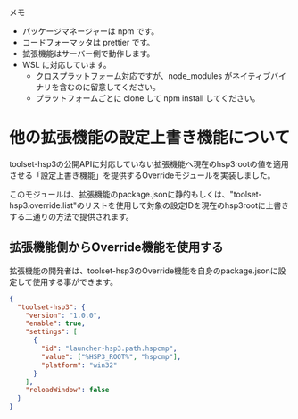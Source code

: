 メモ

- パッケージマネージャーは npm です。
- コードフォーマッタは prettier です。
- 拡張機能はサーバー側で動作します。
- WSL に対応しています。
  - クロスプラットフォーム対応ですが、node_modules がネイティブバイナリを含むのに留意してください。
  - プラットフォームごとに clone して npm install してください。

# 他の拡張機能の設定上書き機能について

toolset-hsp3の公開APIに対応していない拡張機能へ現在のhsp3rootの値を適用させる「設定上書き機能」を提供するOverrideモジュールを実装しました。

このモジュールは、拡張機能のpackage.jsonに静的もしくは、"toolset-hsp3.override.list"のリストを使用して対象の設定IDを現在のhsp3rootに上書きする二通りの方法で提供されます。

## 拡張機能側からOverride機能を使用する

拡張機能の開発者は、toolset-hsp3のOverride機能を自身のpackage.jsonに設定して使用する事ができます。

```json
{
  "toolset-hsp3": {
    "version": "1.0.0",
    "enable": true,
    "settings": [
      {
        "id": "launcher-hsp3.path.hspcmp",
        "value": ["%HSP3_ROOT%", "hspcmp"],
        "platform": "win32"
      }
    ],
    "reloadWindow": false
  }
}
```